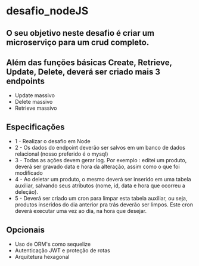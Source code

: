 # desafio_nodeJS

## O seu objetivo neste desafio é criar um microserviço para um crud completo. 
## Além das funções básicas Create, Retrieve, Update, Delete, deverá ser criado mais 3 endpoints 
  - Update massivo
  - Delete massivo
  - Retrieve massivo

## Especificações
  - 1 - Realizar o desafio em Node
  - 2 - Os dados do endpoint deverão ser salvos em um banco de dados relacional (nosso preferido é o mysql)
  - 3 - Todas as ações devem gerar log. Por exemplo : editei um produto, deverá ser gravado data e hora da alteração, assim como o que foi modificado
  - 4 - Ao deletar um produto, o mesmo deverá ser inserido em uma tabela auxiliar, salvando seus atributos (nome, id, data e hora que ocorreu a deleção).
  - 5 - Deverá ser criado um cron para limpar esta tabela auxiliar, ou seja, produtos inseridos do dia anterior pra trás deverão ser limpos. Este cron deverá executar uma vez ao dia, na hora que desejar.
 ## Opcionais
  - Uso de ORM's como sequelize
  - Autenticação JWT e proteção de rotas
  - Arquitetura hexagonal
